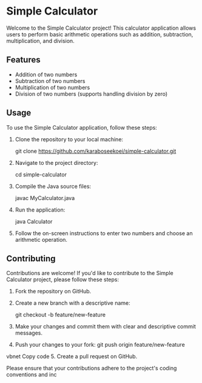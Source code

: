 # Simple Calculator

Welcome to the Simple Calculator project! This calculator application allows users to perform basic arithmetic operations such as addition, subtraction, multiplication, and division.

## Features
- Addition of two numbers
- Subtraction of two numbers
- Multiplication of two numbers
- Division of two numbers (supports handling division by zero)
  
## Usage
To use the Simple Calculator application, follow these steps:

1. Clone the repository to your local machine:

   git clone https://github.com/karaboseekoei/simple-calculator.git
3. Navigate to the project directory:
   
   cd simple-calculator
4. Compile the Java source files:

   javac MyCalculator.java

5. Run the application:

   java Calculator

6. Follow the on-screen instructions to enter two numbers and choose an arithmetic operation.

## Contributing
Contributions are welcome! If you'd like to contribute to the Simple Calculator project, please follow these steps:

1. Fork the repository on GitHub.
2. Create a new branch with a descriptive name:

   git checkout -b feature/new-feature
4. Make your changes and commit them with clear and descriptive commit messages.
5. Push your changes to your fork:
git push origin feature/new-feature

vbnet
Copy code
5. Create a pull request on GitHub.

Please ensure that your contributions adhere to the project's coding conventions and inc
